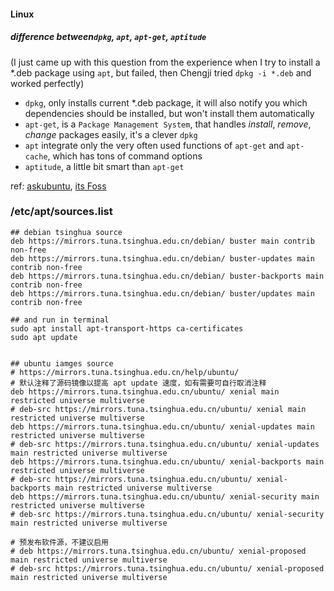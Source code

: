 #### Linux

##### difference between`dpkg`, `apt`, `apt-get`, `aptitude`

(I just came up with this question from the experience when I try to install a *.deb package using `apt`, but failed, then Chengji tried `dpkg -i *.deb` and worked perfectly)

- `dpkg`, only installs current *.deb package, it will also notify you which dependencies should be installed, but won't install them automatically
- `apt-get`, is a `Package Management System`, that handles *install*, *remove*, *change* packages easily, it's a clever `dpkg`
- `apt` integrate only the very often used functions of `apt-get` and `apt-cache`, which has tons of command options
- `aptitude`, a little bit smart than `apt-get`

ref: [askubuntu](https://askubuntu.com/questions/309113/what-is-the-difference-between-dpkg-and-aptitude-apt-get), [its Foss](https://itsfoss.com/apt-vs-apt-get-difference/)

### /etc/apt/sources.list
```shell
## debian tsinghua source 
deb https://mirrors.tuna.tsinghua.edu.cn/debian/ buster main contrib non-free
deb https://mirrors.tuna.tsinghua.edu.cn/debian/ buster-updates main contrib non-free
deb https://mirrors.tuna.tsinghua.edu.cn/debian/ buster-backports main contrib non-free
deb https://mirrors.tuna.tsinghua.edu.cn/debian/ buster/updates main contrib non-free

## and run in terminal
sudo apt install apt-transport-https ca-certificates
sudo apt update


## ubuntu iamges source 
# https://mirrors.tuna.tsinghua.edu.cn/help/ubuntu/
# 默认注释了源码镜像以提高 apt update 速度，如有需要可自行取消注释
deb https://mirrors.tuna.tsinghua.edu.cn/ubuntu/ xenial main restricted universe multiverse
# deb-src https://mirrors.tuna.tsinghua.edu.cn/ubuntu/ xenial main restricted universe multiverse
deb https://mirrors.tuna.tsinghua.edu.cn/ubuntu/ xenial-updates main restricted universe multiverse
# deb-src https://mirrors.tuna.tsinghua.edu.cn/ubuntu/ xenial-updates main restricted universe multiverse
deb https://mirrors.tuna.tsinghua.edu.cn/ubuntu/ xenial-backports main restricted universe multiverse
# deb-src https://mirrors.tuna.tsinghua.edu.cn/ubuntu/ xenial-backports main restricted universe multiverse
deb https://mirrors.tuna.tsinghua.edu.cn/ubuntu/ xenial-security main restricted universe multiverse
# deb-src https://mirrors.tuna.tsinghua.edu.cn/ubuntu/ xenial-security main restricted universe multiverse

# 预发布软件源，不建议启用
# deb https://mirrors.tuna.tsinghua.edu.cn/ubuntu/ xenial-proposed main restricted universe multiverse
# deb-src https://mirrors.tuna.tsinghua.edu.cn/ubuntu/ xenial-proposed main restricted universe multiverse
```

